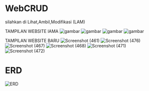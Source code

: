 # WebCRUD
silahkan di Lihat,Ambil,Modifikasi (LAM)

TAMPILAN WEBSITE lAMA
![gambar](https://user-images.githubusercontent.com/100106630/162618264-44bcdab9-7a52-4587-84d4-e4f3c4f0930a.png)
![gambar](https://user-images.githubusercontent.com/100106630/162618268-0a9a58a8-3ebf-40ed-ab61-367999d0e839.png)
![gambar](https://user-images.githubusercontent.com/100106630/162618296-f795d63d-b945-444d-87ee-e419efb3a075.png)
![gambar](https://user-images.githubusercontent.com/100106630/162618348-9e8a5b09-c24c-4a51-83e5-567c1e829c94.png)

TAMPILAN WEBSITE BARU
![Screenshot (461)](https://github.com/FabiantiNatasyaEkaPutri/PengkodeandanPemrograman-Sistem-Informasi-Data-Mahasiswa/assets/167233440/bf44ff56-f89e-40f7-b200-337ae4efd011)
![Screenshot (476)](https://github.com/FabiantiNatasyaEkaPutri/PengkodeandanPemrograman-Sistem-Informasi-Data-Mahasiswa/assets/167233440/9bc7ba42-df65-42fa-ba35-42a129baf43b)
![Screenshot (467)](https://github.com/FabiantiNatasyaEkaPutri/PengkodeandanPemrograman-Sistem-Informasi-Data-Mahasiswa/assets/167233440/fedaa325-dadd-45ac-84e8-7eb7b50c1130)
![Screenshot (468)](https://github.com/FabiantiNatasyaEkaPutri/PengkodeandanPemrograman-Sistem-Informasi-Data-Mahasiswa/assets/167233440/19cee28b-5c9d-4d09-9272-b3bdbfbddf41)
![Screenshot (471)](https://github.com/FabiantiNatasyaEkaPutri/PengkodeandanPemrograman-Sistem-Informasi-Data-Mahasiswa/assets/167233440/90bde942-b4fc-487a-ad2f-d1451c8a3d77)
![Screenshot (472)](https://github.com/FabiantiNatasyaEkaPutri/PengkodeandanPemrograman-Sistem-Informasi-Data-Mahasiswa/assets/167233440/5f7eb942-c7d8-4ffc-9337-85f2188c0615)

# ERD
![ERD](https://github.com/FabiantiNatasyaEkaPutri/PengkodeandanPemrograman-Sistem-Informasi-Data-Mahasiswa/assets/167233440/aed078b4-0816-4ef5-98f6-1469d2b3491e)

